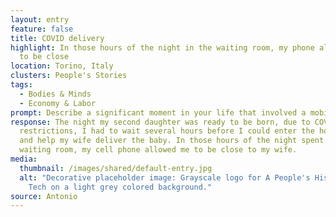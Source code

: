```yaml
---
layout: entry
feature: false
title: COVID delivery
highlight: In those hours of the night in the waiting room, my phone allowed me
  to be close
location: Torino, Italy
clusters: People's Stories
tags:
  - Bodies & Minds
  - Economy & Labor
prompt: Describe a significant moment in your life that involved a mobile phone.
response: The night my second daughter was ready to be born, due to COVID
  restrictions, I had to wait several hours before I could enter the hospital
  and help my wife deliver the baby. In those hours of the night spent in the
  waiting room, my cell phone allowed me to be close to my wife.
media:
  thumbnail: /images/shared/default-entry.jpg
  alt: "Decorative placeholder image: Grayscale logo for A People's History of
    Tech on a light grey colored background."
source: Antonio
---
```

